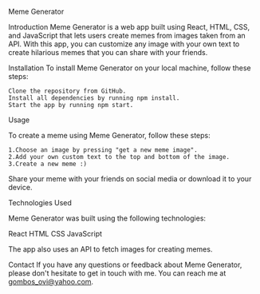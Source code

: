 Meme Generator

Introduction
Meme Generator is a web app built using React, HTML, CSS, and JavaScript that lets users create memes from images taken from an API. 
With this app, you can customize any image with your own text to create hilarious memes that you can share with your friends.

Installation
To install Meme Generator on your local machine, follow these steps:

    Clone the repository from GitHub.
    Install all dependencies by running npm install.
    Start the app by running npm start.
Usage

To create a meme using Meme Generator, follow these steps:

    1.Choose an image by pressing "get a new meme image".
    2.Add your own custom text to the top and bottom of the image.
    3.Create a new meme :)

Share your meme with your friends on social media or download it to your device.

Technologies Used

Meme Generator was built using the following technologies:

  React
  HTML
  CSS
  JavaScript
  
The app also uses an API to fetch images for creating memes.



Contact
If you have any questions or feedback about Meme Generator, please don't hesitate to get in touch with me. You can reach me at gombos_ovi@yahoo.com.
